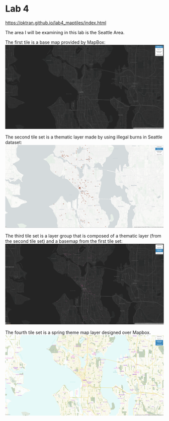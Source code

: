 # Lab 4
https://pktran.github.io/lab4_maptiles/index.html

The area I will be examining in this lab is the Seattle Area.

The first tile is a base map provided by MapBox:
![1](/img/1.png)

The second tile set is a thematic layer made by using illegal burns in Seattle dataset:
![2](/img/2.png)

The third tile set is a layer group that is composed of a thematic layer (from the second tile set) and a basemap from the first tile set:
![3](/img/3.png)

The fourth tile set is a spring theme map layer designed over Mapbox.
![4](/img/4.png)

